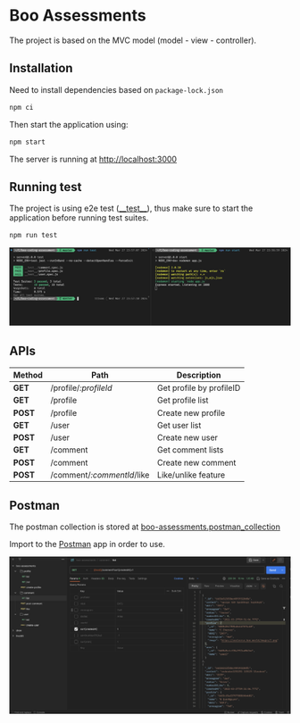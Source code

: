 # Boo Assessments

The project is based on the MVC model (model - view - controller).

## Installation

Need to install dependencies based on `package-lock.json`

```bash
npm ci
```

Then start the application using:

```bash
npm start
```

The server is running at [http://localhost:3000](http://localhost:3000)

## Running test

The project is using e2e test ([\_\_test\_\_](./__test__/)), thus make sure to start the application before running test suites.

```bash
npm run test
```

![test-example](./public/test-example.png)

## APIs

| Method   | Path                       | Description              |
| -------- | -------------------------- | ------------------------ |
| **GET**  | /profile/_:profileId_      | Get profile by profileID |
| **GET**  | /profile                   | Get profile list         |
| **POST** | /profile                   | Create new profile       |
| **GET**  | /user                      | Get user list            |
| **POST** | /user                      | Create new user          |
| **GET**  | /comment                   | Get comment lists        |
| **POST** | /comment                   | Create new comment       |
| **POST** | /comment/_:commentId_/like | Like/unlike feature      |

## Postman

The postman collection is stored at [boo-assessments.postman_collection](./postman/boo-assessments.postman_collection.json)

Import to the [Postman](https://www.postman.com/downloads/) app in order to use.

![postman-example](./public/postman-example.png)
